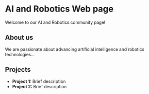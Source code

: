 # AI and Robotics Web page
Welcome to our AI and Robotics community page!
## About us
We are passionate about advancing artificial intelligence and robotics technologies...
## Projects
- **Project 1:** Brief description
- **Project 2:** Brief description
